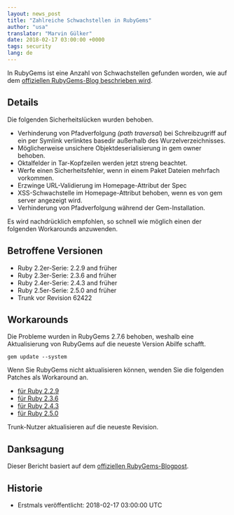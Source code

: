 ```yaml
---
layout: news_post
title: "Zahlreiche Schwachstellen in RubyGems"
author: "usa"
translator: "Marvin Gülker"
date: 2018-02-17 03:00:00 +0000
tags: security
lang: de
---
```


In RubyGems ist eine Anzahl von Schwachstellen gefunden worden, wie
auf dem [offiziellen RubyGems-Blog beschrieben wird](http://blog.rubygems.org/2018/02/15/2.7.6-released.html).

## Details

Die folgenden Sicherheitslücken wurden behoben.

* Verhinderung von Pfadverfolgung _(path traversal_) bei
  Schreibzugriff auf ein per Symlink verlinktes basedir außerhalb des
  Wurzelverzeichnisses.
* Möglicherweise unsichere Objektdeserialisierung in gem owner
  behoben.
* Oktalfelder in Tar-Kopfzeilen werden jetzt streng beachtet.
* Werfe einen Sicherheitsfehler, wenn in einem Paket Dateien mehrfach
  vorkommen.
* Erzwinge URL-Validierung im Homepage-Attribut der Spec
* XSS-Schwachstelle im Homepage-Attribut behoben, wenn es von gem
  server angezeigt wird.
* Verhinderung von Pfadverfolgung während der Gem-Installation.

Es wird nachdrücklich empfohlen, so schnell wie möglich einen der
folgenden Workarounds anzuwenden.

## Betroffene Versionen

* Ruby 2.2er-Serie: 2.2.9 and früher
* Ruby 2.3er-Serie: 2.3.6 and früher
* Ruby 2.4er-Serie: 2.4.3 and früher
* Ruby 2.5er-Serie: 2.5.0 and früher
* Trunk vor Revision 62422

## Workarounds

Die Probleme wurden in RubyGems 2.7.6 behoben, weshalb eine
Aktualisierung von RubyGems auf die neueste Version Abilfe schafft.

```
gem update --system
```

Wenn Sie RubyGems nicht aktualisieren können, wenden Sie die folgenden
Patches als Workaround an.

* [für Ruby 2.2.9](https://bugs.ruby-lang.org/attachments/download/7030/rubygems-276-for-ruby22.patch)
* [für Ruby 2.3.6](https://bugs.ruby-lang.org/attachments/download/7029/rubygems-276-for-ruby23.patch)
* [für Ruby 2.4.3](https://bugs.ruby-lang.org/attachments/download/7028/rubygems-276-for-ruby24.patch)
* [für Ruby 2.5.0](https://bugs.ruby-lang.org/attachments/download/7027/rubygems-276-for-ruby25.patch)

Trunk-Nutzer aktualisieren auf die neueste Revision.

## Danksagung

Dieser Bericht basiert auf dem [offiziellen RubyGems-Blogpost](http://blog.rubygems.org/2018/02/15/2.7.6-released.html).

## Historie

* Erstmals veröffentlicht: 2018-02-17 03:00:00 UTC
